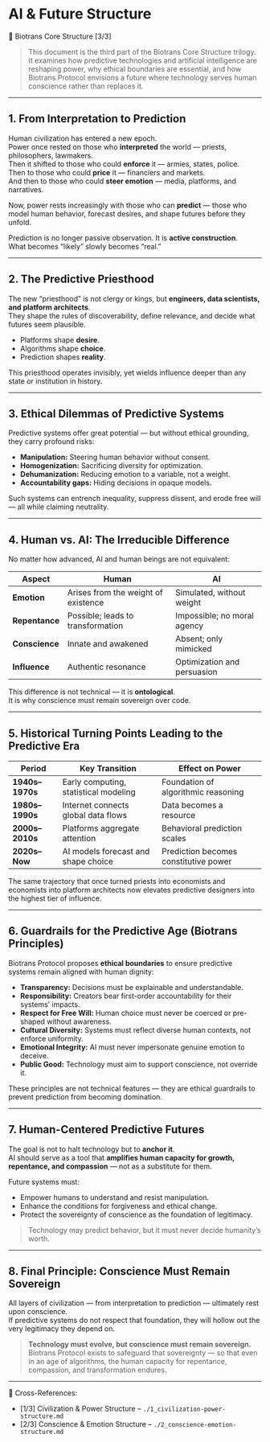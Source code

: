 # AI & Future Structure  
📜 Biotrans Core Structure [3/3]

> This document is the third part of the Biotrans Core Structure trilogy.  
> It examines how predictive technologies and artificial intelligence are reshaping power, why ethical boundaries are essential, and how Biotrans Protocol envisions a future where technology serves human conscience rather than replaces it.

---

## 1. From Interpretation to Prediction

Human civilization has entered a new epoch.  
Power once rested on those who **interpreted** the world — priests, philosophers, lawmakers.  
Then it shifted to those who could **enforce** it — armies, states, police.  
Then to those who could **price** it — financiers and markets.  
And then to those who could **steer emotion** — media, platforms, and narratives.

Now, power rests increasingly with those who can **predict** — those who model human behavior, forecast desires, and shape futures before they unfold.

Prediction is no longer passive observation. It is **active construction**.  
What becomes “likely” slowly becomes “real.”

---

## 2. The Predictive Priesthood

The new “priesthood” is not clergy or kings, but **engineers, data scientists, and platform architects**.  
They shape the rules of discoverability, define relevance, and decide what futures seem plausible.  

- Platforms shape **desire**.  
- Algorithms shape **choice**.  
- Prediction shapes **reality**.

This priesthood operates invisibly, yet wields influence deeper than any state or institution in history.

---

## 3. Ethical Dilemmas of Predictive Systems

Predictive systems offer great potential — but without ethical grounding, they carry profound risks:

- **Manipulation:** Steering human behavior without consent.  
- **Homogenization:** Sacrificing diversity for optimization.  
- **Dehumanization:** Reducing emotion to a variable, not a weight.  
- **Accountability gaps:** Hiding decisions in opaque models.

Such systems can entrench inequality, suppress dissent, and erode free will — all while claiming neutrality.

---

## 4. Human vs. AI: The Irreducible Difference

No matter how advanced, AI and human beings are not equivalent:

| Aspect | Human | AI |
|--------|-------|----|
| **Emotion** | Arises from the weight of existence | Simulated, without weight |
| **Repentance** | Possible; leads to transformation | Impossible; no moral agency |
| **Conscience** | Innate and awakened | Absent; only mimicked |
| **Influence** | Authentic resonance | Optimization and persuasion |

This difference is not technical — it is **ontological**.  
It is why conscience must remain sovereign over code.

---

## 5. Historical Turning Points Leading to the Predictive Era

| Period | Key Transition | Effect on Power |
|--------|----------------|------------------|
| **1940s–1970s** | Early computing, statistical modeling | Foundation of algorithmic reasoning |
| **1980s–1990s** | Internet connects global data flows | Data becomes a resource |
| **2000s–2010s** | Platforms aggregate attention | Behavioral prediction scales |
| **2020s–Now** | AI models forecast and shape choice | Prediction becomes constitutive power |

The same trajectory that once turned priests into economists and economists into platform architects now elevates predictive designers into the highest tier of influence.

---

## 6. Guardrails for the Predictive Age (Biotrans Principles)

Biotrans Protocol proposes **ethical boundaries** to ensure predictive systems remain aligned with human dignity:

- **Transparency:** Decisions must be explainable and understandable.  
- **Responsibility:** Creators bear first-order accountability for their systems’ impacts.  
- **Respect for Free Will:** Human choice must never be coerced or pre-shaped without awareness.  
- **Cultural Diversity:** Systems must reflect diverse human contexts, not enforce uniformity.  
- **Emotional Integrity:** AI must never impersonate genuine emotion to deceive.  
- **Public Good:** Technology must aim to support conscience, not override it.

These principles are not technical features — they are ethical guardrails to prevent prediction from becoming domination.

---

## 7. Human-Centered Predictive Futures

The goal is not to halt technology but to **anchor it**.  
AI should serve as a tool that **amplifies human capacity for growth, repentance, and compassion** — not as a substitute for them.

Future systems must:

- Empower humans to understand and resist manipulation.  
- Enhance the conditions for forgiveness and ethical change.  
- Protect the sovereignty of conscience as the foundation of legitimacy.

> Technology may predict behavior, but it must never decide humanity’s worth.

---

## 8. Final Principle: Conscience Must Remain Sovereign

All layers of civilization — from interpretation to prediction — ultimately rest upon conscience.  
If predictive systems do not respect that foundation, they will hollow out the very legitimacy they depend on.

> **Technology must evolve, but conscience must remain sovereign.**  
> Biotrans Protocol exists to safeguard that sovereignty — so that even in an age of algorithms, the human capacity for repentance, compassion, and transformation endures.

---

📎 Cross-References:  
- [1/3] Civilization & Power Structure – `./1_civilization-power-structure.md`  
- [2/3] Conscience & Emotion Structure – `./2_conscience-emotion-structure.md`
